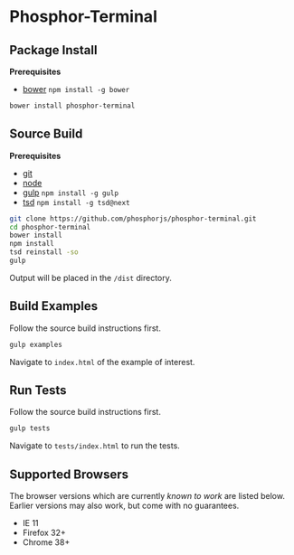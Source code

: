 Phosphor-Terminal
=================

Package Install
---------------

**Prerequisites**
- [bower](http://bower.io/) `npm install -g bower`

```bash
bower install phosphor-terminal
```


Source Build
------------

**Prerequisites**
- [git](http://git-scm.com/)
- [node](http://nodejs.org/)
- [gulp](http://gulpjs.com/) `npm install -g gulp`
- [tsd](https://github.com/DefinitelyTyped/tsd) `npm install -g tsd@next`

```bash
git clone https://github.com/phosphorjs/phosphor-terminal.git
cd phosphor-terminal
bower install
npm install
tsd reinstall -so
gulp
```

Output will be placed in the `/dist` directory.


Build Examples
--------------

Follow the source build instructions first.

```bash
gulp examples
```

Navigate to `index.html` of the example of interest.


Run Tests
---------

Follow the source build instructions first.

```bash
gulp tests
```

Navigate to `tests/index.html` to run the tests.


Supported Browsers
------------------
The browser versions which are currently *known to work* are listed below.
Earlier versions may also work, but come with no guarantees.

- IE 11
- Firefox 32+
- Chrome 38+
